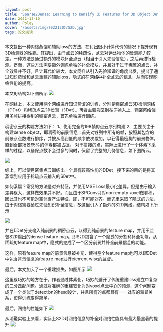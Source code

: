 ```yaml
---
layout: post
title: 'Sparse2Dense: Learning to Densify 3D Features for 3D Object Detection'
date: 2022-12-16
author: Poley
cover: '/assets/img/20221205/S2D.jpg'
tags: 论文阅读  
---
```


本文提出一种网络蒸馏和辅助loss的方法，在付出很小计算代价的情况下提升现有3D检测器的性能。其提出，由于点云的稀疏性，点云对远处物体的检测能力较差。一种方法是通过额外的模块补全点云（相当于引入先验信息），之后再进行检测。然而，这些方法需要额外训练单独的补全模块，并且对于过于稀疏的点云，补全效果并不好，且计算代价较大。本文同样从引入先验知识的角度出发，提出了通过知识蒸馏和点云重建的辅助loss，隐式的在网络中补全点云的信息，从而实现网络性能的提高。

本文的结构如下图所示
![](/assets/img/20221205/S2DF2.jpg)

在网络上，本文使用两个网络进行知识蒸馏的训练，分别是稠密点云3D检测网络（DDet）和稀疏点云3D检测（SDet）。两者主要的区别在于输入上，稠密网络使用多帧拼接得到的稠密点云，首先单独进行训练。

稠密点云的构建方法如下：
1、使用完全的198帧的点云序列构建
2、主要关注于构建dense object，即稠密的前景信息：首先对序列中所有的帧，按照其包含的前景点点数进行排序，并按从高到低的顺序依次累加，以获得最密集的前景物体。直到全部场景95%的体素都被占据。 对于拼接的点，实际上进行了一个体素下采样的过程，以确保点数不会过多的同时，保留了完整的几何信息，如下图所示。

![](/assets/img/20221205/S2DF3.jpg)

综上，可以使用密集点云训练出一个具有较高性能的DDet，接下来的目的是将其蒸馏到应用于稀疏点云输入的SDet中。

如何蒸馏？常见的方法是对齐特征，并使用MSE Loss最小化差异。但是由于输入差异很大，这样做效果并不好。而且由于SPConv只对non-empty voxel做卷积，因此其也不可能对空体素产生特征，即，不可能对齐。而这里采取了隐式的方法，由于网络需要通过先验知识补全信息，故这里引入了额外的S2D网络，结构如下所示

![](/assets/img/20221205/S2DF4.jpg)

并在DDet分支输入纯前景的稠密点云，以得到纯前景的feature map，并用于监督S2D输出的dense feature map。即S2D包含了一个隐式的分割和补全功能，从稀疏的feature map中，隐式的完成了一个区分前景并补全前景信息的功能。

这样，原有feature map的前景信息被补充，使得整个feature map也可以跟DDet中包含背景信息的feature map进行element wise的监督。

最后，本文加入了一个重建损失，如图所示
![](/assets/img/20221205/S2DF5.jpg)

这里很巧妙的地方在于，作者通过体素化，巧妙的避开了传统重建loss建立中复杂的二分匹配问题。通过将准确的重建软化为对voxel点云中心的预测，这个问题变成了一个类似于detection的head设计，并且所有的点都具有一一对应的监督关系，使得训练变得简单。


最后，网络的性能如下
![](/assets/img/20221205/S2DT1.jpg)

从消融实验上来看，实际上S2D对网络信息的补全对网络性能具有最大最显著的提升
![](/assets/img/20221205/S2DT4.jpg)